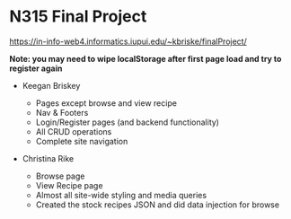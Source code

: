 # N315 Final Project

https://in-info-web4.informatics.iupui.edu/~kbriske/finalProject/

**Note: you may need to wipe localStorage after first page load and try to register again**

- Keegan Briskey

  - Pages except browse and view recipe
  - Nav & Footers
  - Login/Register pages (and backend functionality)
  - All CRUD operations
  - Complete site navigation

- Christina Rike
  - Browse page
  - View Recipe page
  - Almost all site-wide styling and media queries
  - Created the stock recipes JSON and did data injection for browse
